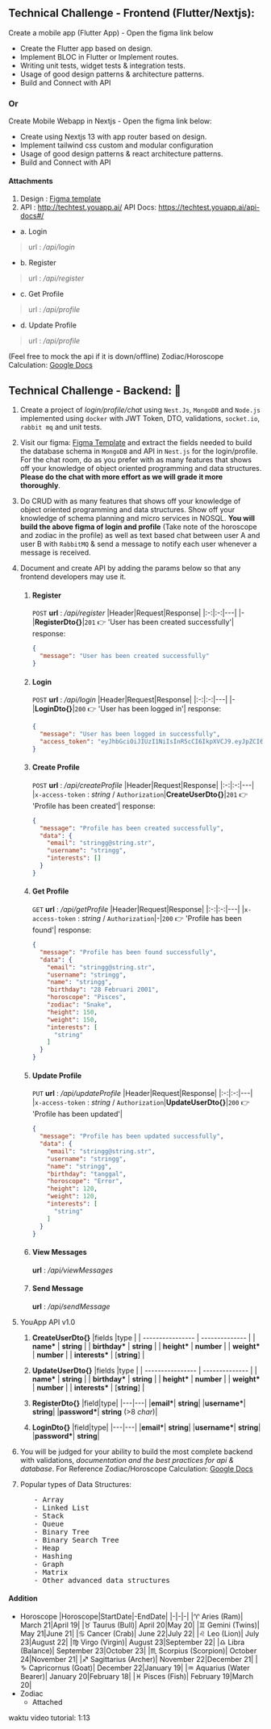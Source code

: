 ## Technical Challenge - Frontend (Flutter/Nextjs):
Create a mobile app (Flutter App) - Open the figma link below
- Create the Flutter app based on design.
- Implement BLOC in Flutter or Implement routes.
- Writing unit tests, widget tests & integration tests.
- Usage of good design patterns & architecture patterns.
- Build and Connect with API

### Or
Create Mobile Webapp in Nextjs - Open the figma link below:
- Create using Nextjs 13 with app router based on design.
- Implement tailwind css custom and modular configuration
- Usage of good design patterns & react architecture patterns.
- Build and Connect with API

#### Attachments
1. Design : [Figma template](https://www.figma.com/file/VnqmoYfwdTzN8qvvDZn6GC/YouApp-Test?node-id=0%3A1&=p7hNpbhefNuFtLs7-0)
2. API : http://techtest.youapp.ai/
API Docs: https://techtest.youapp.ai/api-docs#/

- a. Login
>url : */api/login*

- b. Register
>url : */api/register*

- c. Get Profile
>url : */api/profile*

- d. Update Profile
>url : */api/profile*

(Feel free to mock the api if it is down/offline)
Zodiac/Horoscope Calculation: [Google Docs](https://docs.google.com/spreadsheets/d/1Oahej8yuEHfDsQI-AwycEpQ0CnjkMsxOMg2ywMKnjsg/edit#gid=1538893505)

## Technical Challenge - Backend: 🚀

1. Create a project of _login/profile/chat_ using `Nest.Js`, `MongoDB` and `Node.js` implemented using `docker` with JWT Token, DTO, validations, `socket.io`, `rabbit mq` and unit tests.
2. Visit our figma: [Figma Template](https://www.figma.com/file/VnqmoYfwdTzN8qvvDZn6GC/YouApp-Test?node-id=0%3A1&=p7hNpbhefNuFtLs7-0) and extract the fields needed to build the database schema in `MongoDB` and API in `Nest.js` for the login/profile. For the chat room, do as you prefer with as many features that shows off your knowledge of object oriented programming and data structures. **Please do the chat with more effort as we will grade it more thoroughly**.
3. Do CRUD with as many features that shows off your knowledge of object oriented programming and data structures. Show off your knowledge of schema planning and micro services in NOSQL. **You will build the above figma of login and profile** (Take note of the horoscope and zodiac in the profile) as well as text based chat between user A and user B with `RabbitMQ` & send a message to notify each user whenever a message is received.
4. Document and create API by adding the params below so that any frontend developers may use it.
   
   1. #### Register
      `POST` **url** : _/api/register_
      |Header|Request|Response|
      |:-:|:-:|---|
      |-|**RegisterDto{}**|`201` 👉 'User has been created successfully'|
      response:
      ```json
      {
        "message": "User has been created successfully"
      }
      ```
   2. #### Login
      `POST` **url** : _/api/login_
      |Header|Request|Response|
      |:-:|:-:|---|
      |-|**LoginDto{}**|`200` 👉 'User has been logged in'|
      response:
      ```json
      {
        "message": "User has been logged in successfully",
        "access_token": "eyJhbGciOiJIUzI1NiIsInR5cCI6IkpXVCJ9.eyJpZCI6IjY2MmM3ZGIwMTRlZDY4OGM3ZDg2NWZhNyIsInVzZXJuYW1lIjoic3RyaW5nZyIsImVtYWlsIjoic3RyaW5nZ0BzdHJpbmcuc3RyIiwiaWF0IjoxNzE0MTkxODA3LCJleHAiOjE3MTQxOTU0MDd9.idCIkmA8dTQzTeDPI1_SN7EgNh4O3qNM9HOMC5A18sI"
      }
      ```
   3. #### Create Profile
      `POST` **url** : _/api/createProfile_
      |Header|Request|Response|
      |:-:|:-:|---|
      |`x-access-token` : _string_ / `Authorization`|**CreateUserDto{}**|`201` 👉 'Profile has been created'|
      response:
      ```json
      {
        "message": "Profile has been created successfully",
        "data": {
          "email": "stringg@string.str",
          "username": "stringg",
          "interests": []
        }
      }
      ```
   4. #### Get Profile
      `GET` **url** : _/api/getProfile_
      |Header|Request|Response|
      |:-:|:-:|---|
      |`x-access-token` : _string_ / `Authorization`|-|`200` 👉 'Profile has been found'|
      response:
      ```json
      {
        "message": "Profile has been found successfully",
        "data": {
          "email": "stringg@string.str",
          "username": "stringg",
          "name": "stringg",
          "birthday": "28 Februari 2001",
          "horoscope": "Pisces",
          "zodiac": "Snake",
          "height": 150,
          "weight": 150,
          "interests": [
            "string"
          ]
        }
      }
      ```
   5. #### Update Profile
      `PUT` **url** : _/api/updateProfile_
      |Header|Request|Response|
      |:-:|:-:|---|
      |`x-access-token` : _string_ / `Authorization`|**UpdateUserDto{}**|`200` 👉 'Profile has been updated'|
      ```json
      {
        "message": "Profile has been updated successfully",
        "data": {
          "email": "stringg@string.str",
          "username": "stringg",
          "name": "stringg",
          "birthday": "tanggal",
          "horoscope": "Error",
          "height": 120,
          "weight": 120,
          "interests": [
            "string"
          ]
        }
      }
      ```
   6. #### View Messages
      **url** : _/api/viewMessages_
   7. #### Send Message
      **url** : _/api/sendMessage_
5. YouApp API v1.0

   1. **CreateUserDto{}**
      |fields |type |
      | ---------------- | -------------- |
      | **name\*** | **string** |
      | **birthday\*** | **string** |
      | **height\*** | **number** |
      | **weight\*** | **number** |
      | **interests\*** | [**string**] |

   2. **UpdateUserDto{}**
      |fields |type |
      | ---------------- | -------------- |
      | **name\*** | **string** |
      | **birthday\*** | **string** |
      | **height\*** | **number** |
      | **weight\*** | **number** |
      | **interests\*** | [**string**] |

   3. **RegisterDto{}**
      |field|type|
      |---|---|
      |**email\***| **string**|
      |**username\***| **string**|
      |**password\***| **string** (>8 *char*)|

   4. **LoginDto{}**
      |field|type|
      |---|---|
      |**email\***| **string**|
      |**username\***| **string**|
      |**password\***| **string**|

6. You will be judged for your ability to build the most complete backend with
   validations, *documentation and the best practices for api & database*.
   For Reference Zodiac/Horoscope Calculation: [Google Docs](https://docs.google.com/spreadsheets/d/1Oahej8yuEHfDsQI-AwycEpQ0CnjkMsxOMg2ywMKnjsg/edit#gid=1538893505)

7. Popular types of Data Structures:
<pre>
      - Array
      - Linked List
      - Stack
      - Queue
      - Binary Tree
      - Binary Search Tree
      - Heap
      - Hashing
      - Graph
      - Matrix
      - Other advanced data structures
</pre>

#### Addition
- Horoscope
  |Horoscope|StartDate|-EndDate|
  |-|-|-|
  |♈ Aries (Ram)| March 21|April 19|
  |♉ Taurus (Bull)| April 20|May 20|
  |♊ Gemini (Twins)| May 21|June 21|
  |♋ Cancer (Crab)| June 22|July 22|
  |♌ Leo (Lion)| July 23|August 22|
  |♍ Virgo (Virgin)| August 23|September 22|
  |♎ Libra (Balance)| September 23|October 23|
  |♏ Scorpius (Scorpion)| October 24|November 21|
  |♐ Sagittarius (Archer)| November 22|December 21|
  |♑ Capricornus (Goat)| December 22|January 19|
  |♒ Aquarius (Water Bearer)| January 20|February 18|
  |♓ Pisces (Fish)| February 19|March 20|
- Zodiac
  - Attached

waktu video tutorial: 1:13